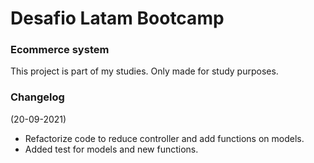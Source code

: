 # Desafio Latam Bootcamp

### Ecommerce system

This project is part of my studies. Only made for study purposes.

### Changelog

(20-09-2021)
- Refactorize code to reduce controller and add functions on models.
- Added test for models and new functions.